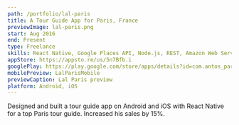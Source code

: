 ```yaml
---
path: /portfolio/lal-paris
title: A Tour Guide App for Paris, France
previewImage: lal-paris.png
start: Aug 2016
end: Present
type: Freelance
skills: React Native, Google Places API, Node.js, REST, Amazon Web Services
appStore: https://appsto.re/us/5n7Bfb.i
googlePlay: https://play.google.com/store/apps/details?id=com.antos_paris&hl=en
mobilePreview: LalParisMobile
previewCaption: Lal Paris preview
platform: Android, iOS
---
```


Designed and built a tour guide app on Android and iOS with React Native for a top Paris tour guide. Increased his sales by 15%.

